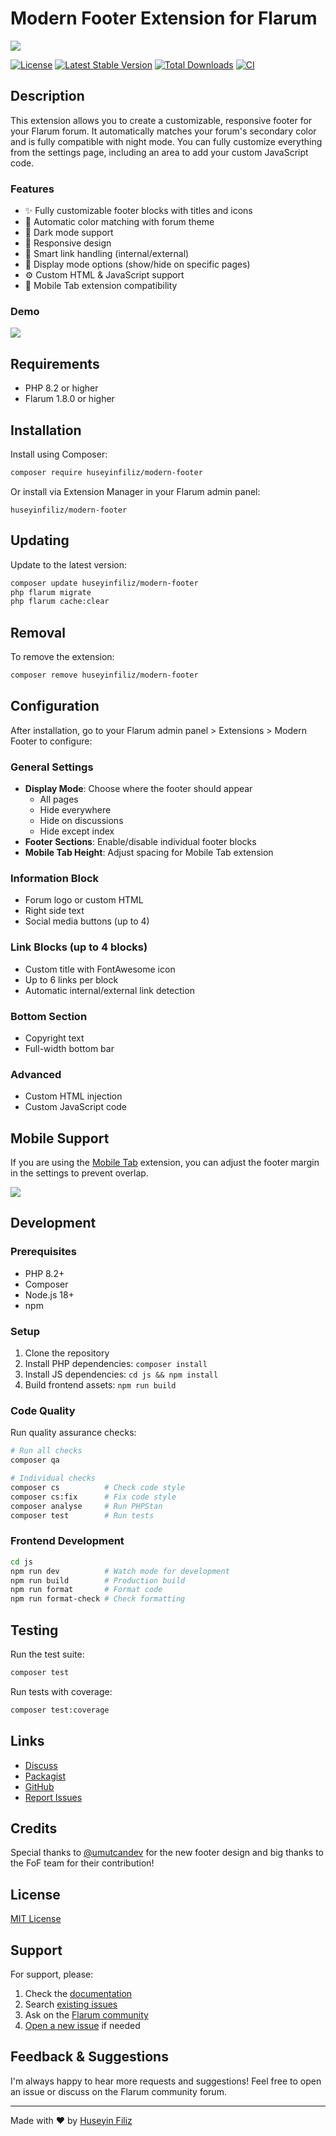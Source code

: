 # Modern Footer Extension for Flarum

![](https://i.ibb.co/ZBjTkC5/modern-footer-v8.png)

[![License](https://img.shields.io/badge/license-MIT-blue.svg)](https://github.com/huseyinfiliz/modern-footer/blob/main/LICENSE)
[![Latest Stable Version](https://img.shields.io/packagist/v/huseyinfiliz/modern-footer.svg)](https://packagist.org/packages/huseyinfiliz/modern-footer)
[![Total Downloads](https://img.shields.io/packagist/dt/huseyinfiliz/modern-footer.svg)](https://packagist.org/packages/huseyinfiliz/modern-footer)
[![CI](https://github.com/huseyinfiliz/modern-footer/workflows/CI/badge.svg)](https://github.com/huseyinfiliz/modern-footer/actions)

## Description

This extension allows you to create a customizable, responsive footer for your Flarum forum. It automatically matches your forum's secondary color and is fully compatible with night mode. You can fully customize everything from the settings page, including an area to add your custom JavaScript code.

### Features

- ✨ Fully customizable footer blocks with titles and icons
- 🎨 Automatic color matching with forum theme
- 🌙 Dark mode support
- 📱 Responsive design
- 🔗 Smart link handling (internal/external)
- 🎯 Display mode options (show/hide on specific pages)
- ⚙️ Custom HTML & JavaScript support
- 📲 Mobile Tab extension compatibility

### Demo

![](https://i.ibb.co/LhBP7Pn/Ek-A-klama-2024-12-16-100146.png)

## Requirements

- PHP 8.2 or higher
- Flarum 1.8.0 or higher

## Installation

Install using Composer:

```bash
composer require huseyinfiliz/modern-footer
```

Or install via Extension Manager in your Flarum admin panel:

```
huseyinfiliz/modern-footer
```

## Updating

Update to the latest version:

```bash
composer update huseyinfiliz/modern-footer
php flarum migrate
php flarum cache:clear
```

## Removal

To remove the extension:

```bash
composer remove huseyinfiliz/modern-footer
```

## Configuration

After installation, go to your Flarum admin panel > Extensions > Modern Footer to configure:

### General Settings
- **Display Mode**: Choose where the footer should appear
  - All pages
  - Hide everywhere
  - Hide on discussions
  - Hide except index
- **Footer Sections**: Enable/disable individual footer blocks
- **Mobile Tab Height**: Adjust spacing for Mobile Tab extension

### Information Block
- Forum logo or custom HTML
- Right side text
- Social media buttons (up to 4)

### Link Blocks (up to 4 blocks)
- Custom title with FontAwesome icon
- Up to 6 links per block
- Automatic internal/external link detection

### Bottom Section
- Copyright text
- Full-width bottom bar

### Advanced
- Custom HTML injection
- Custom JavaScript code

## Mobile Support

If you are using the [Mobile Tab](https://discuss.flarum.org/d/28216-mobile-tab) extension, you can adjust the footer margin in the settings to prevent overlap.

![](https://i.ibb.co/74F3Tb0/Ek-A-klama-2024-12-16-095108.png)

## Development

### Prerequisites

- PHP 8.2+
- Composer
- Node.js 18+
- npm

### Setup

1. Clone the repository
2. Install PHP dependencies: `composer install`
3. Install JS dependencies: `cd js && npm install`
4. Build frontend assets: `npm run build`

### Code Quality

Run quality assurance checks:

```bash
# Run all checks
composer qa

# Individual checks
composer cs          # Check code style
composer cs:fix      # Fix code style
composer analyse     # Run PHPStan
composer test        # Run tests
```

### Frontend Development

```bash
cd js
npm run dev          # Watch mode for development
npm run build        # Production build
npm run format       # Format code
npm run format-check # Check formatting
```

## Testing

Run the test suite:

```bash
composer test
```

Run tests with coverage:

```bash
composer test:coverage
```

## Links

- [Discuss](https://discuss.flarum.org/d/36603)
- [Packagist](https://packagist.org/packages/huseyinfiliz/modern-footer)
- [GitHub](https://github.com/huseyinfiliz/modern-footer)
- [Report Issues](https://github.com/huseyinfiliz/modern-footer/issues)

## Credits

Special thanks to [@umutcandev](https://github.com/umutcandev) for the new footer design and big thanks to the FoF team for their contribution!

## License

[MIT License](LICENSE)

## Support

For support, please:

1. Check the [documentation](https://github.com/huseyinfiliz/modern-footer)
2. Search [existing issues](https://github.com/huseyinfiliz/modern-footer/issues)
3. Ask on the [Flarum community](https://discuss.flarum.org/d/36603)
4. [Open a new issue](https://github.com/huseyinfiliz/modern-footer/issues/new) if needed

## Feedback & Suggestions

I'm always happy to hear more requests and suggestions! Feel free to open an issue or discuss on the Flarum community forum.

---

Made with ❤️ by [Huseyin Filiz](https://github.com/huseyinfiliz)